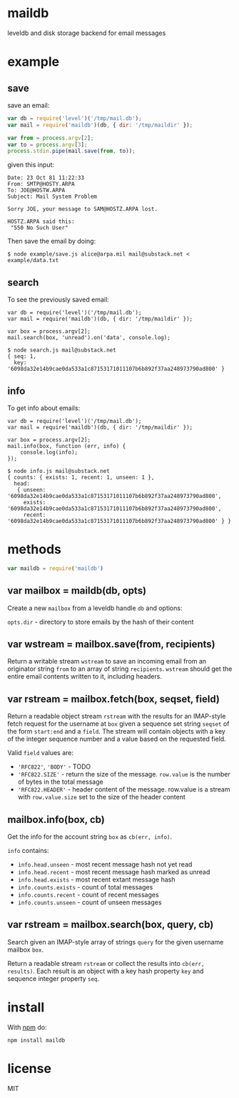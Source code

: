 # maildb

leveldb and disk storage backend for email messages

# example

## save

save an email:

``` js
var db = require('level')('/tmp/mail.db');
var mail = require('maildb')(db, { dir: '/tmp/maildir' });

var from = process.argv[2];
var to = process.argv[3];
process.stdin.pipe(mail.save(from, to));
```

given this input:

```
Date: 23 Oct 81 11:22:33
From: SMTP@HOSTY.ARPA
To: JOE@HOSTW.ARPA
Subject: Mail System Problem

Sorry JOE, your message to SAM@HOSTZ.ARPA lost.

HOSTZ.ARPA said this:
 "550 No Such User"
```

Then save the email by doing:

```
$ node example/save.js alice@arpa.mil mail@substack.net < example/data.txt
```

## search

To see the previously saved email:

```
var db = require('level')('/tmp/mail.db');
var mail = require('maildb')(db, { dir: '/tmp/maildir' });

var box = process.argv[2];
mail.search(box, 'unread').on('data', console.log);
```

```
$ node search.js mail@substack.net
{ seq: 1,
  key: '6098da32e14b9cae0da533a1c87153171011107b6b892f37aa248973790ad800' }
```

## info

To get info about emails:

```
var db = require('level')('/tmp/mail.db');
var mail = require('maildb')(db, { dir: '/tmp/maildir' });

var box = process.argv[2];
mail.info(box, function (err, info) {
    console.log(info);
});
```

```
$ node info.js mail@substack.net
{ counts: { exists: 1, recent: 1, unseen: 1 },
  head: 
   { unseen: '6098da32e14b9cae0da533a1c87153171011107b6b892f37aa248973790ad800',
     exists: '6098da32e14b9cae0da533a1c87153171011107b6b892f37aa248973790ad800',
     recent: '6098da32e14b9cae0da533a1c87153171011107b6b892f37aa248973790ad800' } }
```

# methods

``` js
var maildb = require('maildb')
```

## var mailbox = maildb(db, opts)

Create a new `mailbox` from a leveldb handle `db` and options:

`opts.dir` - directory to store emails by the hash of their content

## var wstream = mailbox.save(from, recipients)

Return a writable stream `wstream` to save an incoming email from an originator
string `from` to an array of string `recipients`. `wstream` should get the
entire email contents written to it, including headers.

## var rstream = mailbox.fetch(box, seqset, field)

Return a readable object stream `rstream` with the results for an IMAP-style
fetch request for the username at `box` given a sequence set string `seqset` of
the form `start:end` and a `field`. The stream will contain objects with a key
of the integer sequence number and a value based on the requested field.

Valid `field` values are:

* `'RFC822'`, `'BODY'` - TODO
* `'RFC822.SIZE'` - return the size of the message. `row.value` is the number of
bytes in the total message
* `'RFC822.HEADER'` - header content of the message. row.value is a stream with
`row.value.size` set to the size of the header content

## mailbox.info(box, cb)

Get the info for the account string `box` as `cb(err, info)`.

`info` contains:

* `info.head.unseen` - most recent message hash not yet read
* `info.head.recent` - most recent message hash marked as unread
* `info.head.exists` - most recent extant message hash
* `info.counts.exists` - count of total messages
* `info.counts.recent` - count of recent messages
* `info.counts.unseen` - count of unseen messages

## var rstream = mailbox.search(box, query, cb)

Search given an IMAP-style array of strings `query` for the given username
mailbox `box`.

Return a readable stream `rstream` or collect the results into `cb(err,
results)`. Each result is an object with a key hash property `key` and sequence
integer property `seq`.

# install

With [npm](https://npmjs.org) do:

```
npm install maildb
```

# license

MIT
